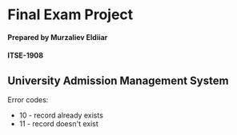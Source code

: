 # Final Exam Project #
#### Prepared by Murzaliev Eldiiar ####
#### ITSE-1908 ####
## University Admission Management System ##

Error codes:

- 10 - record already exists
- 11 - record doesn't exist




